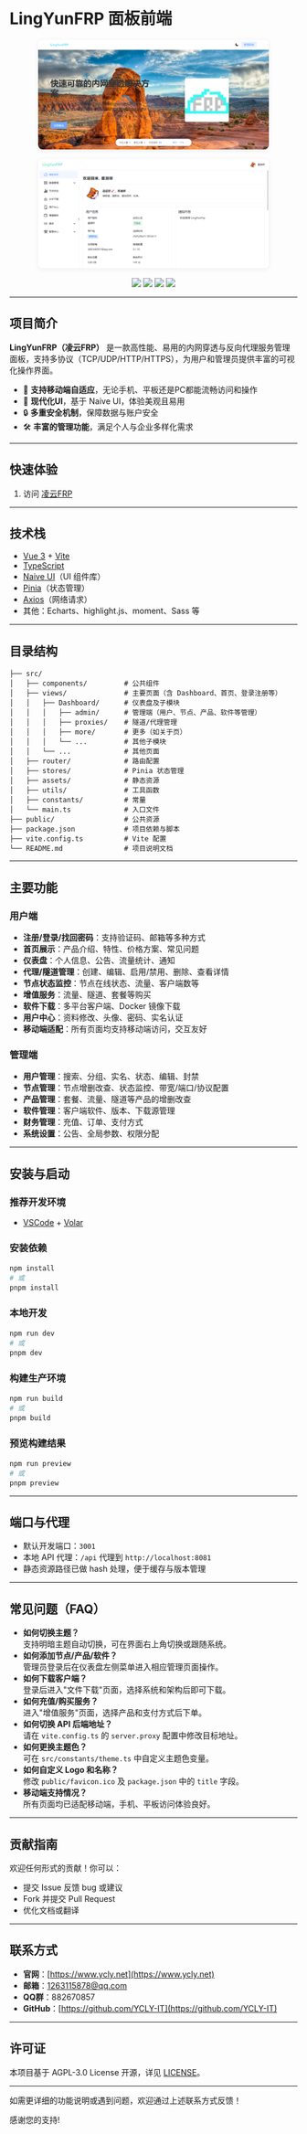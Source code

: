 # LingYunFRP 面板前端

<p align="center">
  <img src="./docs/img/index.png" alt="首页" style="border-radius:8px;max-width:80%;box-shadow:0 2px 8px #eee;"/>
</p>

<p align="center">
  <img src="./docs/img/dash.png" alt="仪表盘" style="border-radius:8px;max-width:80%;box-shadow:0 2px 8px #eee;"/>
</p>

<p align="center">
  <a href="https://img.shields.io/github/last-commit/YCLY-IT/LingYunFrp-panel-frontend?style=flat-square"><img src="https://img.shields.io/github/last-commit/YCLY-IT/LingYunFrp-panel-frontend?style=flat-square"/></a>
  <a href="https://img.shields.io/github/license/YCLY-IT/LingYunFrp-panel-frontend?style=flat-square"><img src="https://img.shields.io/github/license/YCLY-IT/LingYunFrp-panel-frontend?style=flat-square"/></a>
  <a href="https://img.shields.io/github/issues/YCLY-IT/LingYunFrp-panel-frontend?style=flat-square"><img src="https://img.shields.io/github/issues/YCLY-IT/LingYunFrp-panel-frontend?style=flat-square"/></a>
  <a href="https://img.shields.io/github/stars/YCLY-IT/LingYunFrp-panel-frontend?style=flat-square"><img src="https://img.shields.io/github/stars/YCLY-IT/LingYunFrp-panel-frontend?style=flat-square"/></a>
</p>

---

## 项目简介

**LingYunFRP（凌云FRP）** 是一款高性能、易用的内网穿透与反向代理服务管理面板，支持多协议（TCP/UDP/HTTP/HTTPS），为用户和管理员提供丰富的可视化操作界面。

- 🚀 **支持移动端自适应**，无论手机、平板还是PC都能流畅访问和操作
- 🌈 **现代化UI**，基于 Naive UI，体验美观且易用
- 🔒 **多重安全机制**，保障数据与账户安全
- 🛠️ **丰富的管理功能**，满足个人与企业多样化需求

---

## 快速体验

1. 访问 [凌云FRP](https://www.lyfrp.cn)

---

## 技术栈

- [Vue 3](https://vuejs.org/) + [Vite](https://vitejs.dev/)
- [TypeScript](https://www.typescriptlang.org/)
- [Naive UI](https://www.naiveui.com/)（UI 组件库）
- [Pinia](https://pinia.vuejs.org/)（状态管理）
- [Axios](https://axios-http.com/)（网络请求）
- 其他：Echarts、highlight.js、moment、Sass 等

---

## 目录结构

```text
├── src/
│   ├── components/         # 公共组件
│   ├── views/              # 主要页面（含 Dashboard、首页、登录注册等）
│   │   ├── Dashboard/      # 仪表盘及子模块
│   │   │   ├── admin/      # 管理端（用户、节点、产品、软件等管理）
│   │   │   ├── proxies/    # 隧道/代理管理
│   │   │   ├── more/       # 更多（如关于页）
│   │   │   └── ...         # 其他子模块
│   │   └── ...             # 其他页面
│   ├── router/             # 路由配置
│   ├── stores/             # Pinia 状态管理
│   ├── assets/             # 静态资源
│   ├── utils/              # 工具函数
│   ├── constants/          # 常量
│   └── main.ts             # 入口文件
├── public/                 # 公共资源
├── package.json            # 项目依赖与脚本
├── vite.config.ts          # Vite 配置
└── README.md               # 项目说明文档
```

---

## 主要功能

### 用户端

- **注册/登录/找回密码**：支持验证码、邮箱等多种方式
- **首页展示**：产品介绍、特性、价格方案、常见问题
- **仪表盘**：个人信息、公告、流量统计、通知
- **代理/隧道管理**：创建、编辑、启用/禁用、删除、查看详情
- **节点状态监控**：节点在线状态、流量、客户端数等
- **增值服务**：流量、隧道、套餐等购买
- **软件下载**：多平台客户端、Docker 镜像下载
- **用户中心**：资料修改、头像、密码、实名认证
- **移动端适配**：所有页面均支持移动端访问，交互友好

### 管理端

- **用户管理**：搜索、分组、实名、状态、编辑、封禁
- **节点管理**：节点增删改查、状态监控、带宽/端口/协议配置
- **产品管理**：套餐、流量、隧道等产品的增删改查
- **软件管理**：客户端软件、版本、下载源管理
- **财务管理**：充值、订单、支付方式
- **系统设置**：公告、全局参数、权限分配

---

## 安装与启动

### 推荐开发环境

- [VSCode](https://code.visualstudio.com/) + [Volar](https://marketplace.visualstudio.com/items?itemName=Vue.volar)

### 安装依赖

```bash
npm install
# 或
pnpm install
```

### 本地开发

```bash
npm run dev
# 或
pnpm dev
```

### 构建生产环境

```bash
npm run build
# 或
pnpm build
```

### 预览构建结果

```bash
npm run preview
# 或
pnpm preview
```

---

## 端口与代理

- 默认开发端口：`3001`
- 本地 API 代理：`/api` 代理到 `http://localhost:8081`
- 静态资源路径已做 hash 处理，便于缓存与版本管理

---

## 常见问题（FAQ）

- **如何切换主题？**  
  支持明暗主题自动切换，可在界面右上角切换或跟随系统。
- **如何添加节点/产品/软件？**  
  管理员登录后在仪表盘左侧菜单进入相应管理页面操作。
- **如何下载客户端？**  
  登录后进入"文件下载"页面，选择系统和架构后即可下载。
- **如何充值/购买服务？**  
  进入"增值服务"页面，选择产品和支付方式后下单。
- **如何切换 API 后端地址？**  
  请在 `vite.config.ts` 的 `server.proxy` 配置中修改目标地址。
- **如何更换主题色？**  
  可在 `src/constants/theme.ts` 中自定义主题色变量。
- **如何自定义 Logo 和名称？**  
  修改 `public/favicon.ico` 及 `package.json` 中的 `title` 字段。
- **移动端支持情况？**  
  所有页面均已适配移动端，手机、平板访问体验良好。

---

## 贡献指南

欢迎任何形式的贡献！你可以：
- 提交 Issue 反馈 bug 或建议
- Fork 并提交 Pull Request
- 优化文档或翻译

---


## 联系方式

- **官网**：[https://www.ycly.net](https://www.ycly.net)
- **邮箱**：1263115878@qq.com
- **QQ群**：882670857
- **GitHub**：[https://github.com/YCLY-IT](https://github.com/YCLY-IT)

---

## 许可证

本项目基于 AGPL-3.0 License 开源，详见 [LICENSE](./LICENSE)。

---

如需更详细的功能说明或遇到问题，欢迎通过上述联系方式反馈！

感谢您的支持!
